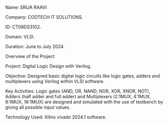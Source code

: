 Name: SRIJA RAAVI 

Company: CODTECH IT SOLUTIONS.

ID: CT08DS3102.

Domain: VLSI.

Duration: June to July 2024. 


Overview of the Project 

Project: Digital Logic Design with Verilog.

Objective:
	Designed basic digital logic circuits like logic gates, adders and multiplexers using Verilog within VLSI software.
 
Key Activities:
	Logic gates (AND, OR, NAND, NOR, XOR, XNOR, NOT), Adders (half adder and full adder) and Multiplexers (2:1MUX, 4:1MUX, 8:1MUX, 16:1MUX) are designed and simulated with the use of testbench by giving all possible input values.
 
Technology Used: Xilinx vivado 2024.1 software.

